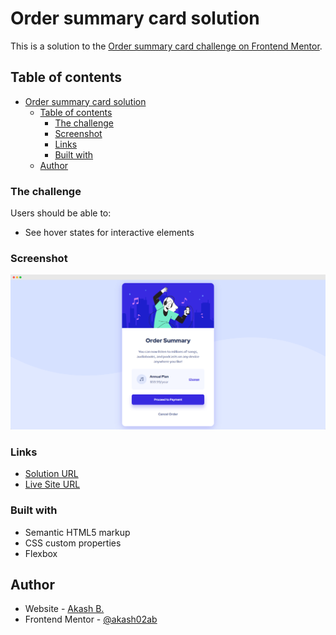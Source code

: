 # Order summary card solution

This is a solution to the [Order summary card challenge on Frontend Mentor](https://www.frontendmentor.io/challenges/order-summary-component-QlPmajDUj).
## Table of contents

- [Order summary card solution](#order-summary-card-solution)
  - [Table of contents](#table-of-contents)
    - [The challenge](#the-challenge)
    - [Screenshot](#screenshot)
    - [Links](#links)
    - [Built with](#built-with)
  - [Author](#author)

### The challenge

Users should be able to:

- See hover states for interactive elements

### Screenshot

![](./screenshot/screely-1708853933595.png)

### Links

- [Solution URL](https://your-solution-url.com)
- [Live Site URL](https://your-live-site-url.com)


### Built with

- Semantic HTML5 markup
- CSS custom properties
- Flexbox

## Author

- Website - [Akash B.](https://akashbanchhor.netlify.app)
- Frontend Mentor - [@akash02ab](https://www.frontendmentor.io/profile/akash02ab)